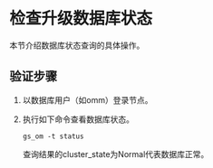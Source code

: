 # 检查升级数据库状态<a name="ZH-CN_TOPIC_0305491435"></a>

本节介绍数据库状态查询的具体操作。

## 验证步骤<a name="section117172026191017"></a>

1.  以数据库用户（如omm）登录节点。
2.  执行如下命令查看数据库状态。

    ```
    gs_om -t status
    ```

    查询结果的cluster\_state为Normal代表数据库正常。


